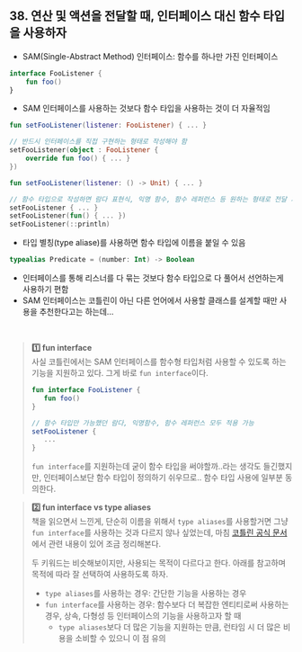 ## 38. 연산 및 액션을 전달할 때, 인터페이스 대신 함수 타입을 사용하자

- SAM(Single-Abstract Method) 인터페이스: 함수를 하나만 가진 인터페이스

```kotlin
interface FooListener {
    fun foo()
}
```

- SAM 인터페이스를 사용하는 것보다 함수 타입을 사용하는 것이 더 자율적임

```kotlin
fun setFooListener(listener: FooListener) { ... }

// 반드시 인터페이스를 직접 구현하는 형태로 작성해야 함
setFooListener(object : FooListener {
    override fun foo() { ... }
})
```
```kotlin
fun setFooListener(listener: () -> Unit) { ... }

// 함수 타입으로 작성하면 람다 표현식, 익명 함수, 함수 레퍼런스 등 원하는 형태로 전달 가능
setFooListener { ... }
setFooListener(fun() { ... })
setFooListener(::println)
```

- 타입 별칭(type aliase)를 사용하면 함수 타입에 이름을 붙일 수 있음
```kotlin
typealias Predicate = (number: Int) -> Boolean
```
- 인터페이스를 통해 리스너를 다 묶는 것보다 함수 타입으로 다 풀어서 선언하는게 사용하기 편함
- SAM 인터페이스는 코틀린이 아닌 다른 언어에서 사용할 클래스를 설계할 때만 사용을 추천한다고는 하는데...

<br/>

> **1️⃣ fun interface**  
> 사실 코틀린에서는 SAM 인터페이스를 함수형 타입처럼 사용할 수 있도록 하는 기능을 지원하고 있다. 그게 바로 `fun interface`이다.  
> ```kotlin
> fun interface FooListener {
>    fun foo()
> }
>
> // 함수 타입만 가능했던 람다, 익명함수, 함수 레퍼런스 모두 적용 가능
> setFooListener {
>    ...
> }
> ```
> `fun interface`를 지원하는데 굳이 함수 타입을 써야할까..라는 생각도 들긴했지만, 인터페이스보단 함수 타입이 정의하기 쉬우므로.. 함수 타입 사용에 일부분 동의한다.

> **2️⃣ fun interface vs type aliases**  
> 책을 읽으면서 느낀게, 단순히 이름을 위해서 `type aliases`를 사용할거면 그냥 `fun interface`를 사용하는 것과 다르지 않나 싶었는데, 마침 [코틀린 공식 문서](https://kotlinlang.org/docs/fun-interfaces.html#functional-interfaces-vs-type-aliases)에서 관련 내용이 있어 조금 정리해본다.  
>
> 두 키워드는 비슷해보이지만, 사용되는 목적이 다르다고 한다. 아래를 참고하며 목적에 따라 잘 선택하여 사용하도록 하자.
> - `type aliases`를 사용하는 경우: 간단한 기능을 사용하는 경우
> - `fun interface`를 사용하는 경우: 함수보다 더 복잡한 엔티티로써 사용하는 경우, 상속, 다형성 등 인터페이스의 기능을 사용하고자 할 때
>   - `type aliases`보다 더 많은 기능을 지원하는 만큼, 런타임 시 더 많은 비용을 소비할 수 있으니 이 점 유의
